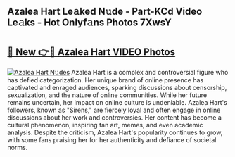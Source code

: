 ## Azalea Hart Le𝚊ked N𝚞de - Part-KCd Video Le𝚊ks - Hot Onlyf𝚊ns Photos 7XwsY

# <h2><a href="http://ab89448.deff.icu/?id=Azalea+Hart">🔗 New 👉🔴 Azalea Hart VIDEO Photos</a></h2>

[![Azalea Hart N𝚞des](https://i.imgur.com/rIISA9y.gif)](http://ab89448.deff.icu/?id=Azalea+Hart)
Azalea Hart is a complex and controversial figure who has defied categorization. Her unique brand of online presence has captivated and enraged audiences, sparking discussions about censorship, sexualization, and the nature of online communities. While her future remains uncertain, her impact on online culture is undeniable. Azalea Hart's followers, known as "Sirens," are fiercely loyal and often engage in online discussions about her work and controversies. Her content has become a cultural phenomenon, inspiring fan art, memes, and even academic analysis. Despite the criticism, Azalea Hart's popularity continues to grow, with some fans praising her for her authenticity and defiance of societal norms.
